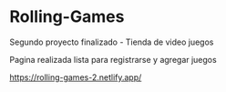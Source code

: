 # Rolling-Games
Segundo proyecto finalizado - Tienda de video juegos

Pagina realizada lista para registrarse y agregar juegos

https://rolling-games-2.netlify.app/
